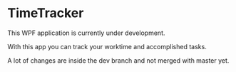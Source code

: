 # TimeTracker

This WPF application is currently under development. 

With this app you can track your worktime and accomplished tasks. 

A lot of changes are inside the dev branch and not merged with master yet.
